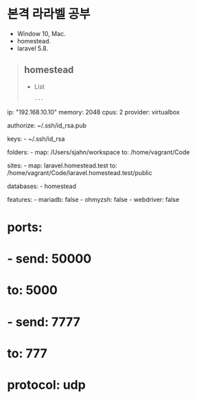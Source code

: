 # 본격 라라벨 공부

- Window 10, Mac.
- homestead.
- laravel 5.8.

> ## homestead
> * List
>   ```
>   ---
ip: "192.168.10.10"
memory: 2048
cpus: 2
provider: virtualbox

authorize: ~/.ssh/id_rsa.pub

keys:
    - ~/.ssh/id_rsa

folders:
    - map: /Users/sjahn/workspace
      to: /home/vagrant/Code

sites:
    - map: laravel.homestead.test
      to: /home/vagrant/Code/laravel.homestead.test/public


databases:
    - homestead

features:
    - mariadb: false
    - ohmyzsh: false
    - webdriver: false

# ports:
#     - send: 50000
#       to: 5000
#     - send: 7777
#       to: 777
#       protocol: udp

>   ```
